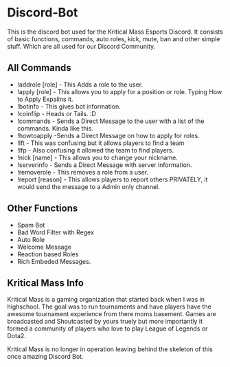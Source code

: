 # Discord-Bot
This is the discord bot used for the Kritical Mass Esports Discord. It consists of basic functions, commands, auto roles, kick, mute, ban and other simple stuff. Which are all used for our Discord Community.
## All Commands
* !addrole [role] - This Adds a role to the user.
* !apply [role] - This allows you to apply for a position or role. Typing How to Apply Expalins it.
* !botinfo - This gives bot information.
* !coinflip - Heads or Tails. :D
* !commands - Sends a Direct Message to the user with a list of the commands. Kinda like this.
* !howtoapply -Sends a Direct Message on how to apply for roles.
* !lft - This was confusing but it allows players to find a team
* !lfp - Also confusing it allowed the team to find players.
* !nick [name] - This allows you to change your nickname.
* !serverinfo - Sends a Direct Message with server information.
* !removerole - This removes a role from a user.
* !report [reason] - This allows players to report others PRIVATELY, it would send the message to a Admin only channel.
## Other Functions
* Spam Bot
* Bad Word Filter with Regex
* Auto Role
* Welcome Message
* Reaction based Roles
* Rich Embeded Messages.
## Kritical Mass Info
Kritical Mass is a gaming organization that started back when I was in highschool. The goal was to run tournaments and have players have the awesome tournament experience from there moms basement. Games are broadcasted and Shoutcasted by yours truely but more importantly it formed a community of players who love to play League of Legends or Dota2. 

Kritical Mass is no longer in operation leaving behind the skeleton of this once amazing Discord Bot. 
